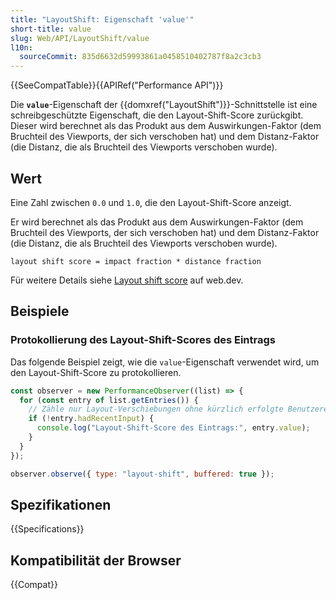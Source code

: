 ```yaml
---
title: "LayoutShift: Eigenschaft 'value'"
short-title: value
slug: Web/API/LayoutShift/value
l10n:
  sourceCommit: 835d6632d59993861a0458510402787f8a2c3cb3
---
```


{{SeeCompatTable}}{{APIRef("Performance API")}}

Die **`value`**-Eigenschaft der {{domxref("LayoutShift")}}-Schnittstelle ist eine schreibgeschützte Eigenschaft, die den Layout-Shift-Score zurückgibt. Dieser wird berechnet als das Produkt aus dem Auswirkungen-Faktor (dem Bruchteil des Viewports, der sich verschoben hat) und dem Distanz-Faktor (die Distanz, die als Bruchteil des Viewports verschoben wurde).

## Wert

Eine Zahl zwischen `0.0` und `1.0`, die den Layout-Shift-Score anzeigt.

Er wird berechnet als das Produkt aus dem Auswirkungen-Faktor (dem Bruchteil des Viewports, der sich verschoben hat) und dem Distanz-Faktor (die Distanz, die als Bruchteil des Viewports verschoben wurde).

```plain
layout shift score = impact fraction * distance fraction
```

Für weitere Details siehe [Layout shift score](https://web.dev/articles/cls#layout_shift_score) auf web.dev.

## Beispiele

### Protokollierung des Layout-Shift-Scores des Eintrags

Das folgende Beispiel zeigt, wie die `value`-Eigenschaft verwendet wird, um den Layout-Shift-Score zu protokollieren.

```js
const observer = new PerformanceObserver((list) => {
  for (const entry of list.getEntries()) {
    // Zähle nur Layout-Verschiebungen ohne kürzlich erfolgte Benutzereingaben
    if (!entry.hadRecentInput) {
      console.log("Layout-Shift-Score des Eintrags:", entry.value);
    }
  }
});

observer.observe({ type: "layout-shift", buffered: true });
```

## Spezifikationen

{{Specifications}}

## Kompatibilität der Browser

{{Compat}}
